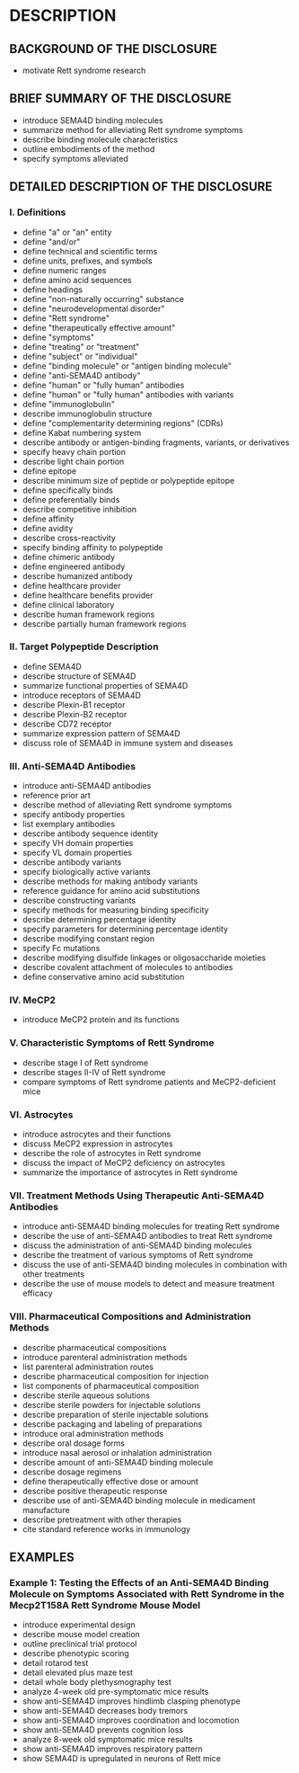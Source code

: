 # DESCRIPTION

## BACKGROUND OF THE DISCLOSURE

- motivate Rett syndrome research

## BRIEF SUMMARY OF THE DISCLOSURE

- introduce SEMA4D binding molecules
- summarize method for alleviating Rett syndrome symptoms
- describe binding molecule characteristics
- outline embodiments of the method
- specify symptoms alleviated

## DETAILED DESCRIPTION OF THE DISCLOSURE

### I. Definitions

- define "a" or "an" entity
- define "and/or"
- define technical and scientific terms
- define units, prefixes, and symbols
- define numeric ranges
- define amino acid sequences
- define headings
- define "non-naturally occurring" substance
- define "neurodevelopmental disorder"
- define "Rett syndrome"
- define "therapeutically effective amount"
- define "symptoms"
- define "treating" or "treatment"
- define "subject" or "individual"
- define "binding molecule" or "antigen binding molecule"
- define "anti-SEMA4D antibody"
- define "human" or "fully human" antibodies
- define "human" or "fully human" antibodies with variants
- define "immunoglobulin"
- describe immunoglobulin structure
- define "complementarity determining regions" (CDRs)
- define Kabat numbering system
- describe antibody or antigen-binding fragments, variants, or derivatives
- specify heavy chain portion
- describe light chain portion
- define epitope
- describe minimum size of peptide or polypeptide epitope
- define specifically binds
- define preferentially binds
- describe competitive inhibition
- define affinity
- define avidity
- describe cross-reactivity
- specify binding affinity to polypeptide
- define chimeric antibody
- define engineered antibody
- describe humanized antibody
- define healthcare provider
- define healthcare benefits provider
- define clinical laboratory
- describe human framework regions
- describe partially human framework regions

### II. Target Polypeptide Description

- define SEMA4D
- describe structure of SEMA4D
- summarize functional properties of SEMA4D
- introduce receptors of SEMA4D
- describe Plexin-B1 receptor
- describe Plexin-B2 receptor
- describe CD72 receptor
- summarize expression pattern of SEMA4D
- discuss role of SEMA4D in immune system and diseases

### III. Anti-SEMA4D Antibodies

- introduce anti-SEMA4D antibodies
- reference prior art
- describe method of alleviating Rett syndrome symptoms
- specify antibody properties
- list exemplary antibodies
- describe antibody sequence identity
- specify VH domain properties
- specify VL domain properties
- describe antibody variants
- specify biologically active variants
- describe methods for making antibody variants
- reference guidance for amino acid substitutions
- describe constructing variants
- specify methods for measuring binding specificity
- describe determining percentage identity
- specify parameters for determining percentage identity
- describe modifying constant region
- specify Fc mutations
- describe modifying disulfide linkages or oligosaccharide moieties
- describe covalent attachment of molecules to antibodies
- define conservative amino acid substitution

### IV. MeCP2

- introduce MeCP2 protein and its functions

### V. Characteristic Symptoms of Rett Syndrome

- describe stage I of Rett syndrome
- describe stages II-IV of Rett syndrome
- compare symptoms of Rett syndrome patients and MeCP2-deficient mice

### VI. Astrocytes

- introduce astrocytes and their functions
- discuss MeCP2 expression in astrocytes
- describe the role of astrocytes in Rett syndrome
- discuss the impact of MeCP2 deficiency on astrocytes
- summarize the importance of astrocytes in Rett syndrome

### VII. Treatment Methods Using Therapeutic Anti-SEMA4D Antibodies

- introduce anti-SEMA4D binding molecules for treating Rett syndrome
- describe the use of anti-SEMA4D antibodies to treat Rett syndrome
- discuss the administration of anti-SEMA4D binding molecules
- describe the treatment of various symptoms of Rett syndrome
- discuss the use of anti-SEMA4D binding molecules in combination with other treatments
- describe the use of mouse models to detect and measure treatment efficacy

### VIII. Pharmaceutical Compositions and Administration Methods

- describe pharmaceutical compositions
- introduce parenteral administration methods
- list parenteral administration routes
- describe pharmaceutical composition for injection
- list components of pharmaceutical composition
- describe sterile aqueous solutions
- describe sterile powders for injectable solutions
- describe preparation of sterile injectable solutions
- describe packaging and labeling of preparations
- introduce oral administration methods
- describe oral dosage forms
- introduce nasal aerosol or inhalation administration
- describe amount of anti-SEMA4D binding molecule
- describe dosage regimens
- define therapeutically effective dose or amount
- describe positive therapeutic response
- describe use of anti-SEMA4D binding molecule in medicament manufacture
- describe pretreatment with other therapies
- cite standard reference works in immunology

## EXAMPLES

### Example 1: Testing the Effects of an Anti-SEMA4D Binding Molecule on Symptoms Associated with Rett Syndrome in the Mecp2T158A Rett Syndrome Mouse Model

- introduce experimental design
- describe mouse model creation
- outline preclinical trial protocol
- describe phenotypic scoring
- detail rotarod test
- detail elevated plus maze test
- detail whole body plethysmography test
- analyze 4-week old pre-symptomatic mice results
- show anti-SEMA4D improves hindlimb clasping phenotype
- show anti-SEMA4D decreases body tremors
- show anti-SEMA4D improves coordination and locomotion
- show anti-SEMA4D prevents cognition loss
- analyze 8-week old symptomatic mice results
- show anti-SEMA4D improves respiratory pattern
- show SEMA4D is upregulated in neurons of Rett mice

